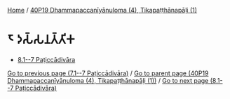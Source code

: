 
[Home](/) / [40P19 Dhammapaccanīyānuloma (4), Tikapaṭṭhānapāḷi (1)](../40P19.md)

# 𑁮 𑀤𑀲𑁆𑀲𑀦𑀢𑁆𑀢𑀺𑀓

* [8.1--7 Paṭiccādivāra](8/8.1--7.md)

[Go to previous page (7.1--7 Paṭiccādivāra)](7/7.1--7.md) / [Go to parent page (40P19 Dhammapaccanīyānuloma (4), Tikapaṭṭhānapāḷi (1))](0.md) / [Go to next page (8.1--7 Paṭiccādivāra)](8/8.1--7.md)



